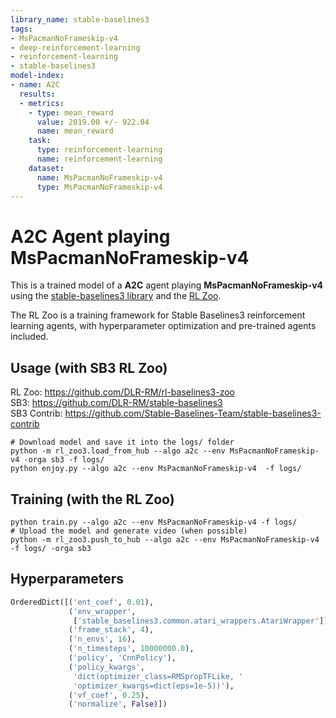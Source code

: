 ```yaml
---
library_name: stable-baselines3
tags:
- MsPacmanNoFrameskip-v4
- deep-reinforcement-learning
- reinforcement-learning
- stable-baselines3
model-index:
- name: A2C
  results:
  - metrics:
    - type: mean_reward
      value: 2019.00 +/- 922.04
      name: mean_reward
    task:
      type: reinforcement-learning
      name: reinforcement-learning
    dataset:
      name: MsPacmanNoFrameskip-v4
      type: MsPacmanNoFrameskip-v4
---
```


# **A2C** Agent playing **MsPacmanNoFrameskip-v4**
This is a trained model of a **A2C** agent playing **MsPacmanNoFrameskip-v4**
using the [stable-baselines3 library](https://github.com/DLR-RM/stable-baselines3)
and the [RL Zoo](https://github.com/DLR-RM/rl-baselines3-zoo).

The RL Zoo is a training framework for Stable Baselines3
reinforcement learning agents,
with hyperparameter optimization and pre-trained agents included.

## Usage (with SB3 RL Zoo)

RL Zoo: https://github.com/DLR-RM/rl-baselines3-zoo<br/>
SB3: https://github.com/DLR-RM/stable-baselines3<br/>
SB3 Contrib: https://github.com/Stable-Baselines-Team/stable-baselines3-contrib

```
# Download model and save it into the logs/ folder
python -m rl_zoo3.load_from_hub --algo a2c --env MsPacmanNoFrameskip-v4 -orga sb3 -f logs/
python enjoy.py --algo a2c --env MsPacmanNoFrameskip-v4  -f logs/
```

## Training (with the RL Zoo)
```
python train.py --algo a2c --env MsPacmanNoFrameskip-v4 -f logs/
# Upload the model and generate video (when possible)
python -m rl_zoo3.push_to_hub --algo a2c --env MsPacmanNoFrameskip-v4 -f logs/ -orga sb3
```

## Hyperparameters
```python
OrderedDict([('ent_coef', 0.01),
             ('env_wrapper',
              ['stable_baselines3.common.atari_wrappers.AtariWrapper']),
             ('frame_stack', 4),
             ('n_envs', 16),
             ('n_timesteps', 10000000.0),
             ('policy', 'CnnPolicy'),
             ('policy_kwargs',
              'dict(optimizer_class=RMSpropTFLike, '
              'optimizer_kwargs=dict(eps=1e-5))'),
             ('vf_coef', 0.25),
             ('normalize', False)])
```
